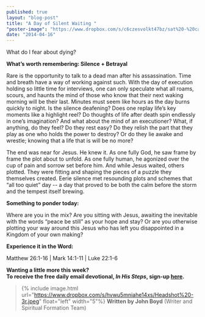 ```yaml
---
published: true
layout: "blog-post"
title: "A Day of Silent Waiting "
"poster-image": "https://www.dropbox.com/s/c6czesvolkt47bz/sat%20-%20candles.jpg"
date: "2014-04-16"
---
```


What do I fear about dying?
 
**What’s worth remembering: Silence + Betrayal**

Rare is the opportunity to talk to a dead man after his assassination.  Time and breath have a way of working against such.  With the day of execution holding so little time for interviews, one can only speculate what all roams, scours, and haunts the mind of those who know that their next waking morning will be their last.  Minutes must seem like hours as the day burns quickly to night.  Is the silence deafening?  Does one replay life’s key moments like a highlight reel?  Do thoughts of life after death spin endlessly in one’s imagination?   And what about the mind of an executioner?   What, if anything, do they feel?  Do they rest easy?  Do they relish the part that they play as one who holds the power to destroy?  Or do they lie awake and wrestle; knowing that a life that is will be no more?

The end was near for Jesus.  He knew it.  As one fully God, he saw frame by frame the plot about to unfold.  As one fully human, he agonized over the cup of pain and sorrow set before him.  And while Jesus waited, others plotted.  They were fitting and shaping the pieces of a puzzle they themselves created.  Eerie silence met resounding plots and schemes that “all too quiet” day -- a day that proved to be both the calm before the storm and the tempest itself brewing.

**Something to ponder today:**

Where are you in the mix?  Are you sitting with Jesus, awaiting the inevitable with the words “peace be still” as your hope and stay?  Or are you otherwise plotting your way around this Jesus who has left you disappointed in a Kingdom of your own making? 


**Experience it in the Word:**

Matthew 26:1-16 | Mark 14:1-11 | Luke 22:1-6


**Wanting a little more this week?  
To receive the free daily email devotional, *In His Steps*, sign-up <a href="https://interland3.donorperfect.net/weblink/weblink.aspx?name=kbm&id=39" target="_blank">here</a>.**

>{% include image.html url="https://www.dropbox.com/s/hvwu5mniahe14xs/Headshot%20-3r.jpeg" float="left" width="5"%} **Written by John Boyd**  (Writer and Spiritual Formation Team)